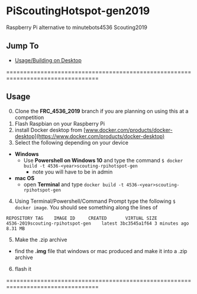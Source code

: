 # PiScoutingHotspot-gen2019
Raspberry Pi alternative to minutebots4536 Scouting2019

## Jump To
- [Usage/Building on Desktop](/README.md#usage)

=================================================================================
## Usage
0. Clone the **FRC_4536_2019** branch if you are planning on using this at a competition
1. Flash Raspbian on your Raspberry Pi
2. install Docker desktop from [www.docker.com/products/docker-desktop](https://www.docker.com/products/docker-desktop)
3. Select the following depending on your device
  - **Windows**   
    - Use **Powershell on Windows 10** and type the command `$ docker build -t 4536-<year>scouting-rpihotspot-gen`
      - note you will have to be in admin
  - **mac OS**
    - open **Terminal** and type `docker build -t 4536-<year>scouting-rpihotspot-gen`
4. Using Terminal/Powershell/Command Prompt type the following `$ docker image`. You should see something along the lines of 
  ```
  REPOSITORY TAG    IMAGE ID     CREATED       VIRTUAL SIZE
  4536-2019scouting-rpihotspot-gen    latest 3bc3545a1f64 3 minutes ago 8.31 MB
  ```

5. Make the .zip archive
  - find the **.img** file that windows or mac produced and make it into a .zip archive
6. flash it

=================================================================================
